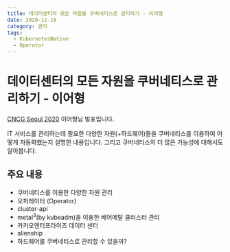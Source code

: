 ```yaml
---
title: 데이터센터의 모든 자원을 쿠버네티스로 관리하기 - 이어형
date: 2020-12-18
category: 관리
tags:
  - KubernetesNative
  - Operator
---
```


# 데이터센터의 모든 자원을 쿠버네티스로 관리하기 - 이어형

<blog-title-info :page="$page" />

[CNCG Seoul 2020](https://cncg-kr.net/) 이어형님 발표입니다.

IT 서비스를 관리하는데 필요한 다양한 자원(+하드웨어)들을 쿠버네티스를 이용하여 어떻게 자동화했는지 설명한 내용입니다. 그리고 쿠버네티스의 더 많은 가능성에 대해서도 알아봅니다.

## 주요 내용

- 쿠버네티스를 이용한 다양한 자원 관리
- 오퍼레이터 (Operator)
- cluster-api
- metal<sup>3</sup>(by kubeadm)을 이용한 베어메탈 클러스터 관리
- 카카오엔터프라이즈 데이터 센터
- alienship
- 하드웨어를 쿠버네티스로 관리할 수 있을까?

<youtube video-id="b8HaHkHomgw" />
